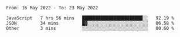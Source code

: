 <!--START_SECTION:waka-->

```text
From: 16 May 2022 - To: 23 May 2022

JavaScript   7 hrs 56 mins   ███████████████████████░░   92.19 %
JSON         34 mins         █▓░░░░░░░░░░░░░░░░░░░░░░░   06.58 %
Other        3 mins          ░░░░░░░░░░░░░░░░░░░░░░░░░   00.60 %
```

<!--END_SECTION:waka-->
